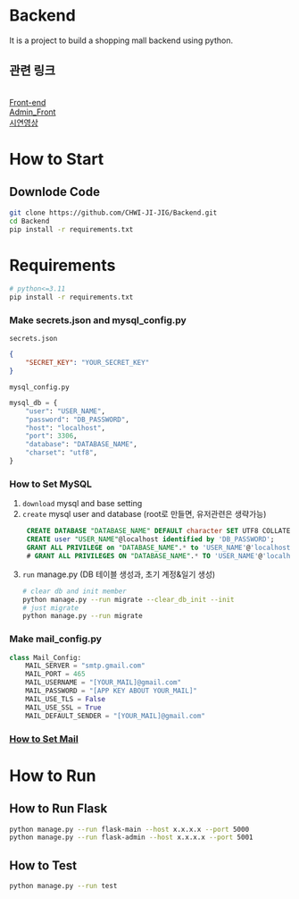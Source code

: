 # Backend
It is a project to build a shopping mall backend using python.

## 관련 링크
<br>[Front-end](https://github.com/CHWI-JI-JIG/FrontEnd)
<br>[Admin_Front](https://github.com/CHWI-JI-JIG/Admin_Front)
<br>[시연영상](https://youtu.be/BcE3djFZ35M)


# How to Start
## Downlode Code

```bash
git clone https://github.com/CHWI-JI-JIG/Backend.git
cd Backend
pip install -r requirements.txt
```

# Requirements
```bash
# python<=3.11
pip install -r requirements.txt
```  

### Make secrets.json and mysql_config.py
`secrets.json`
```json
{
    "SECRET_KEY": "YOUR_SECRET_KEY"
}
```

`mysql_config.py`
```python
mysql_db = {
    "user": "USER_NAME",
    "password": "DB_PASSWORD",
    "host": "localhost",
    "port": 3306,
    "database": "DATABASE_NAME",
    "charset": "utf8",
}
```

### How to Set MySQL
1. `download` mysql and base setting
2. `create` mysql user and database (root로 만들면, 유저관련은 생략가능)
   ```sql
    CREATE DATABASE "DATABASE_NAME" DEFAULT character SET UTF8 COLLATE utf8_general_ci;
    CREATE user "USER_NAME"@localhost identified by 'DB_PASSWORD';
    GRANT ALL PRIVILEGE on "DATABASE_NAME".* to 'USER_NAME'@'localhost';
    # GRANT ALL PRIVILEGES ON "DATABASE_NAME".* TO 'USER_NAME'@'localhost';
   ```
3. `run` manage.py (DB 테이블 생성과, 초기 계정&일기 생성)
    ```bash
    # clear db and init member
    python manage.py --run migrate --clear_db_init --init
    # just migrate
    python manage.py --run migrate
    ```

### Make mail_config.py
```python
class Mail_Config:
    MAIL_SERVER = "smtp.gmail.com"
    MAIL_PORT = 465
    MAIL_USERNAME = "[YOUR_MAIL]@gmail.com"
    MAIL_PASSWORD = "[APP KEY ABOUT YOUR_MAIL]"
    MAIL_USE_TLS = False
    MAIL_USE_SSL = True
    MAIL_DEFAULT_SENDER = "[YOUR_MAIL]@gmail.com"
```

### [How to Set Mail](https://roksf0130.tistory.com/126)

# How to Run
## How to Run Flask
```bash
python manage.py --run flask-main --host x.x.x.x --port 5000
python manage.py --run flask-admin --host x.x.x.x --port 5001
```

## How to Test
```bash
python manage.py --run test
```
